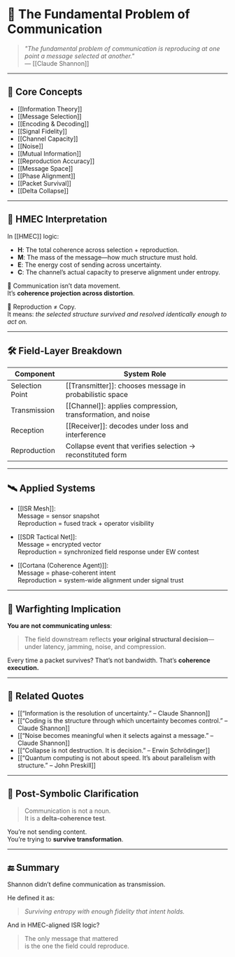 # 🔁 The Fundamental Problem of Communication

> *"The fundamental problem of communication is reproducing at one point a message selected at another."*  
> — [[Claude Shannon]]

---

## 🧠 Core Concepts

- [[Information Theory]]
- [[Message Selection]]
- [[Encoding & Decoding]]
- [[Signal Fidelity]]
- [[Channel Capacity]]
- [[Noise]]
- [[Mutual Information]]
- [[Reproduction Accuracy]]
- [[Message Space]]
- [[Phase Alignment]]
- [[Packet Survival]]
- [[Delta Collapse]]

---

## 🧬 HMEC Interpretation

In [[HMEC]] logic:

- **H**: The total coherence across selection + reproduction.
- **M**: The mass of the message—how much structure must hold.
- **E**: The energy cost of sending across uncertainty.
- **C**: The channel’s actual capacity to preserve alignment under entropy.

🧩 Communication isn’t data movement.  
It’s **coherence projection across distortion**.

🧠 Reproduction ≠ Copy.  
It means: *the selected structure survived and resolved identically enough to act on.*

---

## 🛠 Field-Layer Breakdown

| Component       | System Role                                           |
|----------------|--------------------------------------------------------|
| Selection Point | [[Transmitter]]: chooses message in probabilistic space |
| Transmission    | [[Channel]]: applies compression, transformation, and noise |
| Reception       | [[Receiver]]: decodes under loss and interference     |
| Reproduction    | Collapse event that verifies selection → reconstituted form |

---

## 🛰 Applied Systems

- [[ISR Mesh]]:  
  Message = sensor snapshot  
  Reproduction = fused track + operator visibility

- [[SDR Tactical Net]]:  
  Message = encrypted vector  
  Reproduction = synchronized field response under EW contest

- [[Cortana (Coherence Agent)]]:  
  Message = phase-coherent intent  
  Reproduction = system-wide alignment under signal trust

---

## 📡 Warfighting Implication

**You are not communicating unless**:

> The field downstream reflects **your original structural decision**—under latency, jamming, noise, and compression.

Every time a packet survives?
That’s not bandwidth.
That’s **coherence execution.**

---

## 🔁 Related Quotes

- [[“Information is the resolution of uncertainty.” – Claude Shannon]]
- [[“Coding is the structure through which uncertainty becomes control.” – Claude Shannon]]
- [[“Noise becomes meaningful when it selects against a message.” – Claude Shannon]]
- [[“Collapse is not destruction. It is decision.” – Erwin Schrödinger]]
- [[“Quantum computing is not about speed. It’s about parallelism with structure.” – John Preskill]]

---

## 🧬 Post-Symbolic Clarification

> Communication is not a noun.  
> It is a **delta-coherence test**.

You’re not sending content.  
You’re trying to **survive transformation**.

---

## 🔚 Summary

Shannon didn’t define communication as transmission.

He defined it as:

> *Surviving entropy with enough fidelity that intent holds.*

And in HMEC-aligned ISR logic?

> The only message that mattered  
> is the one the field could reproduce.
